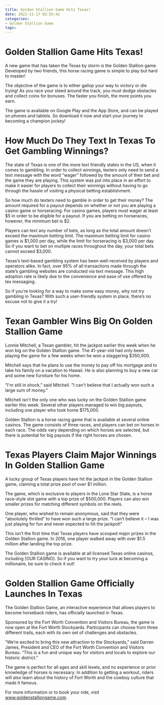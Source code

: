 ```yaml
---
title: Golden Stallion Game Hits Texas!
date: 2022-11-17 02:55:42
categories:
- Golden Stallion Game
tags:
---
```



#  Golden Stallion Game Hits Texas!

A new game that has taken the Texas by storm is the Golden Stallion game. Developed by two friends, this horse racing game is simple to play but hard to master!

The objective of the game is to either gallop your way to victory or die trying! As you race your steed around the track, you must dodge obstacles and collect coins for bonuses. The faster you finish, the more points you earn.

The game is available on Google Play and the App Store, and can be played on phones and tablets. So download it now and start your journey to becoming a champion jockey!

#  How Much Do They Text In Texas To Get Gambling Winnings?

The state of Texas is one of the more text friendly states in the US, when it comes to gambling. In order to collect winnings, texters only need to send a text message with the word “wager” followed by the amount of their bet and the game they are playing. This system was put into place in an effort to make it easier for players to collect their winnings without having to go through the hassle of visiting a physical betting establishment.

So how much do texters need to gamble in order to get their money? The amount required for a payout depends on whether or not you are playing a casino game or horseracing. For casino games, players must wager at least $5 in order to be eligible for a payout. If you are betting on horseraces, however, the minimum bet is $2.

Players can text any number of bets, as long as the total amount doesn’t exceed the maximum betting limit. The maximum betting limit for casino games is $1,000 per day, while the limit for horseracing is $3,000 per day. So if you want to bet on multiple races throughout the day, your total bets cannot exceed $3,000.

Texas’s text-based gambling system has been well-received by players and operators alike. In fact, over 95% of all transactions made through the state’s gambling websites are conducted via text message. This high adoption rate is likely due to the convenience and ease of use offered by tex messaging.

So if you’re looking for a way to make some easy money, why not try gambling in Texas? With such a user-friendly system in place, there’s no excuse not to give it a try!

#  Texan Gambler Wins Big On Golden Stallion Game

Lonnie Mitchell, a Texan gambler, hit the jackpot earlier this week when he won big on the Golden Stallion game. The 41-year-old had only been playing the game for a few weeks when he won a staggering $350,000.

Mitchell says that he plans to use the money to pay off his mortgage and to take his family on a vacation to Hawaii. He is also planning to buy a new car and some new furniture for his home.

"I'm still in shock," said Mitchell. "I can't believe that I actually won such a large sum of money."

Mitchell isn't the only one who was lucky on the Golden Stallion game earlier this week. Several other players managed to win big payouts, including one player who took home $175,000.

Golden Stallion is a horse racing game that is available at several online casinos. The game consists of three races, and players can bet on horses in each race. The odds vary depending on which horses are selected, but there is potential for big payouts if the right horses are chosen.

#  Texas Players Claim Major Winnings In Golden Stallion Game

A lucky group of Texas players have hit the jackpot in the Golden Stallion game, claiming a total prize pool of over $1 million.

The game, which is exclusive to players in the Lone Star State, is a horse race-style slot game with a top prize of $500,000. Players can also win smaller prizes for matching different symbols on the reels.

One player, who wished to remain anonymous, said that they were “absolutely thrilled” to have won such a large prize. “I can’t believe it – I was just playing for fun and never expected to hit the jackpot!”

This isn’t the first time that Texas players have scooped major prizes in the Golden Stallion game. In 2016, one player walked away with over $1.5 million after landing the top prize.

The Golden Stallion game is available at all licensed Texas online casinos, including [OUR CASINO]. So if you want to try your luck at becoming a millionaire, be sure to check it out!

#  Golden Stallion Game Officially Launches In Texas

The Golden Stallion Game, an interactive experience that allows players to become horseback riders, has officially launched in Texas.

Sponsored by the Fort Worth Convention and Visitors Bureau, the game is now open at the Fort Worth Stockyards. Participants can choose from three different trails, each with its own set of challenges and obstacles.

“We’re excited to bring this new attraction to the Stockyards,” said Darren James, President and CEO of the Fort Worth Convention and Visitors Bureau. “This is a fun and unique way for visitors and locals to explore our historic district.”

The game is perfect for all ages and skill levels, and no experience or prior knowledge of horses is necessary. In addition to getting a workout, riders will also learn about the history of Fort Worth and the cowboy culture that made it famous.

For more information or to book your ride, visit www.goldenstalliongame.com.